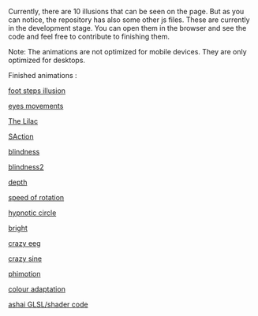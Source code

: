 Currently, there are 10 illusions that can be seen on the page. But as you can notice, the repository has also some other js files.
These are currently in the development stage. You can open them in the browser and see the code and feel free to contribute to finishing them.

Note: The animations are not optimized for mobile devices. They are only optimized for desktops.

Finished animations :

[foot steps illusion](https://altunenes.github.io/sorceress/steps.html)

[eyes movements](https://altunenes.github.io/sorceress/eyes.html)

[The Lilac](https://altunenes.github.io/sorceress/lilac.html)

[SAction](https://altunenes.github.io/sorceress/spatialmotion.html)

[blindness](https://altunenes.github.io/sorceress/blindness.html)

[blindness2](https://altunenes.github.io/sorceress/blindness2.html)

[depth](https://altunenes.github.io/sorceress/depth.html)

[speed of rotation](https://altunenes.github.io/sorceress/length.html)

[hypnotic circle](https://altunenes.github.io/sorceress/circle.html)

[bright](https://altunenes.github.io/sorceress/bright.html)

[crazy eeg](https://altunenes.github.io/sorceress/crazyeeg.html)

[crazy sine](https://altunenes.github.io/sorceress/crazysin.html)

[phimotion](https://altunenes.github.io/sorceress/phi.html)

[colour adaptation](https://altunenes.github.io/sorceress/cafter.html)

[ashai GLSL/shader code](https://altunenes.github.io/sorceress/asahi.html)